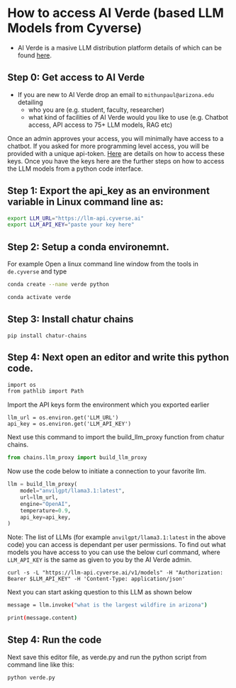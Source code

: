 # How to access AI Verde (based LLM Models from Cyverse)

- AI Verde is a masive LLM distribution platform details of which can be found [here](https://datascience.arizona.edu/research/tools/ai-verde).

## Step 0: Get access to AI Verde

- If you are new to AI Verde drop an email to `mithunpaul@arizona.edu` detailing 
   - who you are (e.g. student, faculty, researcher)
   - what kind of facilities of AI Verde would you like to use (e.g. Chatbot access, API access to 75+ LLM models, RAG etc)

Once an admin approves your access, you will minimally have access to a chatbot. If you asked for more programming level access, you will be provided with a unique api-token. [Here](https://aiverde-docs.cyverse.ai/api/api-token/) are details on how to access these keys.
Once you have the keys here are the further steps on how to access the LLM models from a python code interface.
  


## Step 1: Export the api_key as an environment variable in Linux command line as:


```bash
export LLM_URL="https://llm-api.cyverse.ai"
export LLM_API_KEY="paste your key here"
```


## Step 2: Setup a conda environemnt. 

For example Open a linux command line window from the tools in `de.cyverse` and type



 ```bash
 conda create --name verde python
  ```


```bash
conda activate verde   
```



## Step 3: Install chatur chains

`pip install chatur-chains`

## Step 4: Next open an editor and write this python code.


```bash
import os
from pathlib import Path
```


Import the API keys form the environment which you exported earlier

```
llm_url = os.environ.get('LLM_URL')
api_key = os.environ.get('LLM_API_KEY')
```

Next use this command to import the build_llm_proxy function from chatur chains.

```python
from chains.llm_proxy import build_llm_proxy
```

Now use the code below to initiate a connection to your favorite llm.

```python
llm = build_llm_proxy(
    model="anvilgpt/llama3.1:latest",
    url=llm_url,
    engine="OpenAI",
    temperature=0.9,
    api_key=api_key,
)
```


Note: The list of LLMs (for example `anvilgpt/llama3.1:latest` in the above code) you can access is dependant per user permissions. To find out what models you have access to you can use the below curl command, where `LLM_API_KEY` is the same as given to you by the AI Verde admin.

```
curl -s -L "https://llm-api.cyverse.ai/v1/models" -H "Authorization: Bearer $LLM_API_KEY" -H 'Content-Type: application/json'

```


Next you can start asking question to this LLM as shown below



```bash
message = llm.invoke("what is the largest wildfire in arizona")
```


```bash
print(message.content)
```


## Step 4: Run the code
Next save this editor file, as verde.py and run the python script from command line like this:

```bash
python verde.py
```
